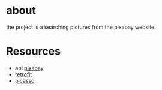 # about
the project is a searching pictures from the pixabay website.

# Resources 
- api [pixabay](https://pixabay.com/) 
- [retrofit](http://square.github.io/retrofit/) 
- [picasso](http://square.github.io/picasso/)

